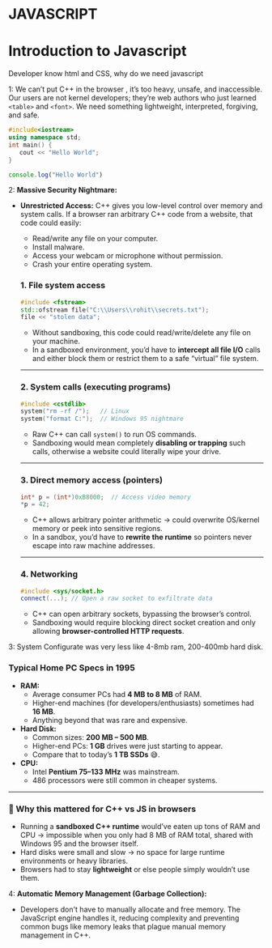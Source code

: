 # JAVASCRIPT

# Introduction to Javascript

Developer know html and CSS, why do we need javascript

1: We can’t put C++ in the browser , it’s too heavy, unsafe, and inaccessible. Our users are not       kernel developers; they’re web authors who just learned `<table>` and `<font>`. We need     something lightweight, interpreted, forgiving, and safe.

```cpp
#include<iostream>
using namespace std;
int main() {
   cout << "Hello World";
}

```

```jsx
console.log("Hello World")
```

2: **Massive Security Nightmare:**

- **Unrestricted Access:** C++ gives you low-level control over memory and system calls. If a browser ran arbitrary C++ code from a website, that code could easily:
    - Read/write any file on your computer.
    - Install malware.
    - Access your webcam or microphone without permission.
    - Crash your entire operating system.
    
    ### 1. **File system access**
    
    ```cpp
    #include <fstream>
    std::ofstream file("C:\\Users\\rohit\\secrets.txt");
    file << "stolen data";
    
    ```
    
    - Without sandboxing, this code could read/write/delete any file on your machine.
    - In a sandboxed environment, you’d have to **intercept all file I/O** calls and either block them or restrict them to a safe “virtual” file system.
    
    ---
    
    ### 2. **System calls (executing programs)**
    
    ```cpp
    #include <cstdlib>
    system("rm -rf /");   // Linux
    system("format C:");  // Windows 95 nightmare
    
    ```
    
    - Raw C++ can call `system()` to run OS commands.
    - Sandboxing would mean completely **disabling or trapping** such calls, otherwise a website could literally wipe your drive.
    
    ---
    
    ### 3. **Direct memory access (pointers)**
    
    ```cpp
    int* p = (int*)0xB8000;  // Access video memory
    *p = 42;
    
    ```
    
    - C++ allows arbitrary pointer arithmetic → could overwrite OS/kernel memory or peek into sensitive regions.
    - In a sandbox, you’d have to **rewrite the runtime** so pointers never escape into raw machine addresses.
    
    ---
    
    ### 4. **Networking**
    
    ```cpp
    #include <sys/socket.h>
    connect(...); // Open a raw socket to exfiltrate data
    
    ```
    
    - C++ can open arbitrary sockets, bypassing the browser’s control.
    - Sandboxing would require blocking direct socket creation and only allowing **browser-controlled HTTP requests**.
    

3: System Configurate was very less like 4-8mb ram, 200-400mb hard disk.

### Typical Home PC Specs in 1995

- **RAM:**
    - Average consumer PCs had **4 MB to 8 MB** of RAM.
    - Higher-end machines (for developers/enthusiasts) sometimes had **16 MB**.
    - Anything beyond that was rare and expensive.
- **Hard Disk:**
    - Common sizes: **200 MB – 500 MB**.
    - Higher-end PCs: **1 GB** drives were just starting to appear.
    - Compare that to today’s **1 TB SSDs** 😅.
- **CPU:**
    - Intel **Pentium 75–133 MHz** was mainstream.
    - 486 processors were still common in cheaper systems.

---

### 🔹 Why this mattered for C++ vs JS in browsers

- Running a **sandboxed C++ runtime** would’ve eaten up tons of RAM and CPU → impossible when you only had 8 MB of RAM total, shared with Windows 95 and the browser itself.
- Hard disks were small and slow → no space for large runtime environments or heavy libraries.
- Browsers had to stay **lightweight** or else people simply wouldn’t use them.

4: **Automatic Memory Management (Garbage Collection):**

- Developers don't have to manually allocate and free memory. The JavaScript engine handles it, reducing complexity and preventing common bugs like memory leaks that plague manual memory management in C++.
